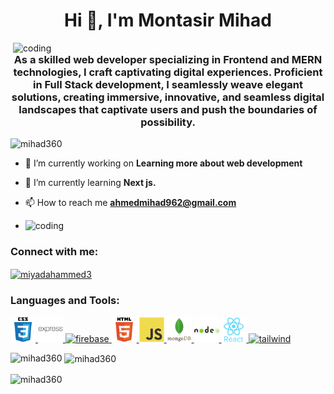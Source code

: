 <h1 align="center">Hi 👋, I'm Montasir Mihad</h1>
<img align='right' width='500' alt='coding' src="https://i.ibb.co/7GdWbby/mihad.png" >

<h3 align="center">As a skilled web developer specializing in Frontend and MERN technologies, I craft captivating digital experiences. Proficient in Full Stack development, I seamlessly weave elegant solutions, creating immersive, innovative, and seamless digital landscapes that captivate users and push the boundaries of possibility.</h3>

<p align="left"> <img src="https://komarev.com/ghpvc/?username=mihad360&label=Profile%20views&color=0e75b6&style=flat" alt="mihad360" /> </p>

- 🔭 I’m currently working on **Learning more about web development**

- 🌱 I’m currently learning **Next js.**

- 📫 How to reach me **ahmedmihad962@gmail.com**
- <img align='right' width='500' alt='coding' src="https://i.ibb.co/kJh3Rf4/chill-coding-programming-lo-fi-animation-stock-animation-21874-1024x576.jpg" >

<h3 align="left" padding-top='50'>Connect with me:</h3>
<p align="left">
<a href="https://fb.com/miyadahammed3" target="blank"><img align="center" src="https://raw.githubusercontent.com/rahuldkjain/github-profile-readme-generator/master/src/images/icons/Social/facebook.svg" alt="miyadahammed3" height="30" width="40" /></a>
</p>

<h3 align="left">Languages and Tools:</h3>
<p align="left"> <a href="https://www.w3schools.com/css/" target="_blank" rel="noreferrer"> <img src="https://raw.githubusercontent.com/devicons/devicon/master/icons/css3/css3-original-wordmark.svg" alt="css3" width="40" height="40"/> </a> <a href="https://expressjs.com" target="_blank" rel="noreferrer"> <img src="https://raw.githubusercontent.com/devicons/devicon/master/icons/express/express-original-wordmark.svg" alt="express" width="40" height="40"/> </a> <a href="https://firebase.google.com/" target="_blank" rel="noreferrer"> <img src="https://www.vectorlogo.zone/logos/firebase/firebase-icon.svg" alt="firebase" width="40" height="40"/> </a> <a href="https://www.w3.org/html/" target="_blank" rel="noreferrer"> <img src="https://raw.githubusercontent.com/devicons/devicon/master/icons/html5/html5-original-wordmark.svg" alt="html5" width="40" height="40"/> </a> <a href="https://developer.mozilla.org/en-US/docs/Web/JavaScript" target="_blank" rel="noreferrer"> <img src="https://raw.githubusercontent.com/devicons/devicon/master/icons/javascript/javascript-original.svg" alt="javascript" width="40" height="40"/> </a> <a href="https://www.mongodb.com/" target="_blank" rel="noreferrer"> <img src="https://raw.githubusercontent.com/devicons/devicon/master/icons/mongodb/mongodb-original-wordmark.svg" alt="mongodb" width="40" height="40"/> </a> <a href="https://nodejs.org" target="_blank" rel="noreferrer"> <img src="https://raw.githubusercontent.com/devicons/devicon/master/icons/nodejs/nodejs-original-wordmark.svg" alt="nodejs" width="40" height="40"/> </a> <a href="https://reactjs.org/" target="_blank" rel="noreferrer"> <img src="https://raw.githubusercontent.com/devicons/devicon/master/icons/react/react-original-wordmark.svg" alt="react" width="40" height="40"/> </a> <a href="https://tailwindcss.com/" target="_blank" rel="noreferrer"> <img src="https://www.vectorlogo.zone/logos/tailwindcss/tailwindcss-icon.svg" alt="tailwind" width="40" height="40"/> </a> </p>

<p><img align="left" src="https://github-readme-stats.vercel.app/api/top-langs?username=mihad360&show_icons=true&locale=en&layout=compact" alt="mihad360" /></p>

<p>&nbsp;<img align="center" src="https://github-readme-stats.vercel.app/api?username=mihad360&show_icons=true&locale=en" alt="mihad360" /></p>

<p><img align="center" src="https://github-readme-streak-stats.herokuapp.com/?user=mihad360&" alt="mihad360" /></p>






